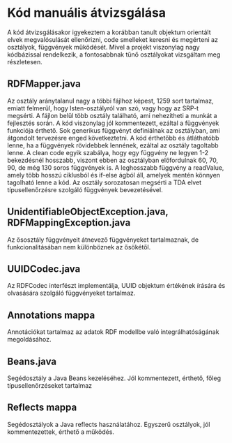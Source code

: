 # Kód manuális átvizsgálása
A kód átvizsgálásakor igyekeztem a korábban tanult objektum orientált elvek megvalósulását ellenőrizni, code smelleket keresni és megérteni az osztályok, függvények működését. Mivel a projekt viszonylag nagy kódbázissal rendelkezik, a fontosabbnak tűnő osztályokat vizsgáltam meg részletesen.

## RDFMapper.java
Az osztály aránytalanul nagy a többi fájlhoz képest, 1259 sort tartalmaz, emiatt felmerül, hogy Isten-osztályról van szó, vagy hogy az SRP-t megsérti. 
A fájlon belül több osztály található, ami nehezítheti a munkát a fejlesztés során.
A kód viszonylag jól kommentezett, ezáltal a függvények funkciója érthető. Sok generikus függvényt definiálnak az osztályban, ami átgondolt tervezésre enged következtetni.
  A kód érthetőbb és átláthatóbb lenne, ha a függvények rövidebbek lennének, ezáltal az osztály tagoltabb lenne. A clean code egyik szabálya, hogy egy függvény ne legyen 1-2 bekezdésnél hosszabb, viszont ebben az osztályban előfordulnak 60, 70, 90, de még 130 soros függvények is. A leghosszabb függvény a readValue, amely több hosszú ciklusból és if-else ágból áll, amelyek mentén könnyen tagolható lenne a kód.
Az osztály sorozatosan megsérti a TDA elvet típusellenőrzésre szolgáló függvények bevezetésével.

## UnidentifiableObjectException.java, RDFMappingException.java
Az ősosztály függvényeit átnevező függvényeket tartalmaznak, de funkcionalitásában nem különböznek az ősökétől.

## UUIDCodec.java
Az RDFCodec interfészt implementálja, UUID objektum értékének írására és olvasására szolgáló függvényeket tartalmaz.

## Annotations mappa
Annotációkat tartalmaz az adatok RDF modellbe való integrálhatóságának megoldásához.

## Beans.java
Segédosztály a Java Beans kezeléséhez. Jól kommentezett, érthető, főleg típusellenőrzéseket tartalmaz

## Reflects mappa
Segédosztályok a Java reflects használatához. Egyszerű osztályok, jól kommentezettek, érthető a működés.
